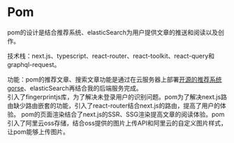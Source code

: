 # Pom
pom的设计是结合推荐系统、elasticSearch为用户提供文章的推送和阅读以及创作。

技术栈：next.js、typescript、react-router、react-toolkit、react-query和graphql-request。

功能：pom的推荐文章、搜索文章功能是通过在云服务器上部署[开源的推荐系统gorse](https://github.com/gorse-io/gorse)、elasticSearch再结合我的后端服务完成。   
引入了fingerprintjs库，为了解决未登录用户的识别问题。pom为了解决next.js路由缺少路由嵌套的功能，引入了react-router结合next.js的路由，提高了用户的体验。
pom的页面渲染结合了next.js的SSR、SSG渲染提高文章的阅读体验。pom引入了阿里云oss存储，结合oss提供的图片上传API和阿里云的自定义图片样式，让pom能够上传图片。

